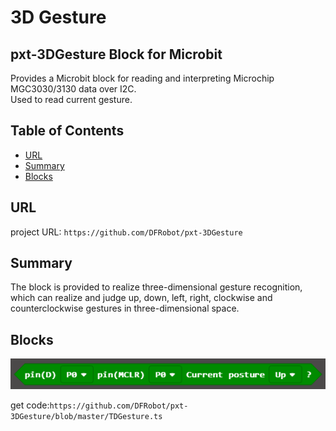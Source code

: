 # 3D Gesture

## pxt-3DGesture Block for Microbit
Provides a Microbit block for reading and interpreting Microchip MGC3030/3130 data over I2C.<br>
Used to read current gesture.

## Table of Contents

* [URL](#url)
* [Summary](#summary)
* [Blocks](#blocks)

## URL
project URL: ```https://github.com/DFRobot/pxt-3DGesture```

## Summary
The block is provided to realize three-dimensional gesture recognition, which can realize and judge up, down, left, right, 
clockwise and counterclockwise gestures in three-dimensional space.

## Blocks
![image](https://github.com/shanluoMu/3DGesture/blob/master/image/TDGesture.png)

get code:```https://github.com/DFRobot/pxt-3DGesture/blob/master/TDGesture.ts```
